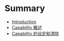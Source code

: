 # Summary

* [Introduction](README.md)
* [Capability 概述](chapter1.md)
* [Capabiltiy 的设定和清除](chapter2.md)

